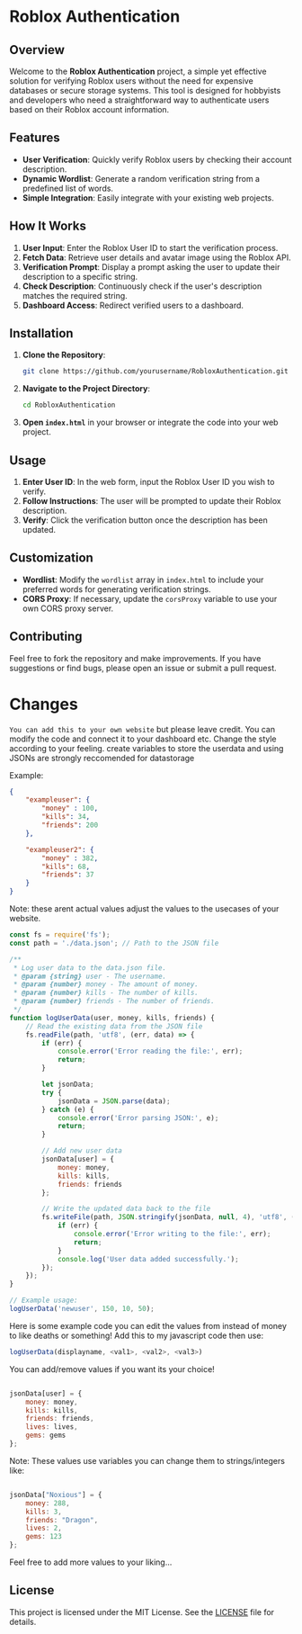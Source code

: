# Roblox Authentication

## Overview

Welcome to the **Roblox Authentication** project, a simple yet effective solution for verifying Roblox users without the need for expensive databases or secure storage systems. This tool is designed for hobbyists and developers who need a straightforward way to authenticate users based on their Roblox account information.

## Features

- **User Verification**: Quickly verify Roblox users by checking their account description.
- **Dynamic Wordlist**: Generate a random verification string from a predefined list of words.
- **Simple Integration**: Easily integrate with your existing web projects.

## How It Works

1. **User Input**: Enter the Roblox User ID to start the verification process.
2. **Fetch Data**: Retrieve user details and avatar image using the Roblox API.
3. **Verification Prompt**: Display a prompt asking the user to update their description to a specific string.
4. **Check Description**: Continuously check if the user's description matches the required string.
5. **Dashboard Access**: Redirect verified users to a dashboard.

## Installation

1. **Clone the Repository**:
    ```bash
    git clone https://github.com/yourusername/RobloxAuthentication.git
    ```
2. **Navigate to the Project Directory**:
    ```bash
    cd RobloxAuthentication
    ```
3. **Open `index.html`** in your browser or integrate the code into your web project.

## Usage

1. **Enter User ID**: In the web form, input the Roblox User ID you wish to verify.
2. **Follow Instructions**: The user will be prompted to update their Roblox description.
3. **Verify**: Click the verification button once the description has been updated.

## Customization

- **Wordlist**: Modify the `wordlist` array in `index.html` to include your preferred words for generating verification strings.
- **CORS Proxy**: If necessary, update the `corsProxy` variable to use your own CORS proxy server.

## Contributing

Feel free to fork the repository and make improvements. If you have suggestions or find bugs, please open an issue or submit a pull request.

# Changes

`You can add this to your own website` but please leave credit. You can modify the code and connect it to your dashboard etc. Change the style according to your feeling.
create variables to store the userdata and using JSONs are strongly reccomended for datastorage

Example:

```json
{
    "exampleuser": {
        "money" : 100,
        "kills": 34,
        "friends": 200
    },

    "exampleuser2": {
        "money" : 382,
        "kills": 68,
        "friends": 37
    }
}
```
Note: these arent actual values adjust the values to the usecases of your website.

```javascript
const fs = require('fs');
const path = './data.json'; // Path to the JSON file

/**
 * Log user data to the data.json file.
 * @param {string} user - The username.
 * @param {number} money - The amount of money.
 * @param {number} kills - The number of kills.
 * @param {number} friends - The number of friends.
 */
function logUserData(user, money, kills, friends) {
    // Read the existing data from the JSON file
    fs.readFile(path, 'utf8', (err, data) => {
        if (err) {
            console.error('Error reading the file:', err);
            return;
        }

        let jsonData;
        try {
            jsonData = JSON.parse(data);
        } catch (e) {
            console.error('Error parsing JSON:', e);
            return;
        }

        // Add new user data
        jsonData[user] = {
            money: money,
            kills: kills,
            friends: friends
        };

        // Write the updated data back to the file
        fs.writeFile(path, JSON.stringify(jsonData, null, 4), 'utf8', (err) => {
            if (err) {
                console.error('Error writing to the file:', err);
                return;
            }
            console.log('User data added successfully.');
        });
    });
}

// Example usage:
logUserData('newuser', 150, 10, 50);
```

Here is some example code you can edit the values from instead of money to like deaths or something! Add this to my javascript code then use:

```javascript
logUserData(displayname, <val1>, <val2>, <val3>)
```

You can add/remove values if you want its your choice!

```javascript

jsonData[user] = {
    money: money,
    kills: kills,
    friends: friends,
    lives: lives,
    gems: gems
};

```

Note: These values use variables you can change them to strings/integers like:

```javascript

jsonData["Noxious"] = {
    money: 288,
    kills: 3,
    friends: "Dragon",
    lives: 2,
    gems: 123
};

```
Feel free to add more values to your liking...

## License

This project is licensed under the MIT License. See the [LICENSE](https://github.com/CaptainHackerGuy/RobloxAuthentication?tab=MIT-1-ov-file) file for details.
